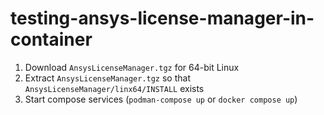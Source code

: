# testing-ansys-license-manager-in-container

1. Download `AnsysLicenseManager.tgz` for 64-bit Linux
2. Extract `AnsysLicenseManager.tgz` so that `AnsysLicenseManager/linx64/INSTALL` exists
3. Start compose services (`podman-compose up` or `docker compose up`)
